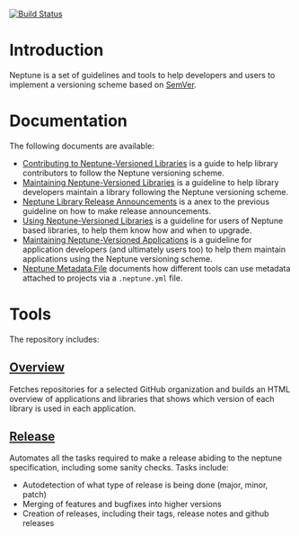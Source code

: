 [![Build
Status](https://travis-ci.org/sociomantic-tsunami/neptune.svg?branch=v0.x.x)](https://travis-ci.org/sociomantic-tsunami/neptune)

Introduction
============

Neptune is a set of guidelines and tools to help developers and users to
implement a versioning scheme based on [SemVer](http://semver.org/).


Documentation
=============

The following documents are available:

* [Contributing to Neptune-Versioned
  Libraries](https://github.com/sociomantic-tsunami/neptune/blob/v0.x.x/doc/library-contributor.rst)
  is a guide to help library contributors to follow the Neptune versioning
  scheme.
* [Maintaining Neptune-Versioned
  Libraries](https://github.com/sociomantic-tsunami/neptune/blob/v0.x.x/doc/library-maintainer.rst)
  is a guideline to help library developers maintain a library following the
  Neptune versioning scheme.
* [Neptune Library Release
  Announcements](https://github.com/sociomantic-tsunami/neptune/blob/v0.x.x/doc/announcements.md)
  is a anex to the previous guideline on how to make release announcements.
* [Using Neptune-Versioned
  Libraries](https://github.com/sociomantic-tsunami/neptune/blob/v0.x.x/doc/library-user.rst)
  is a guideline for users of Neptune based libraries, to help them know how and
  when to upgrade.
* [Maintaining Neptune-Versioned
  Applications](https://github.com/sociomantic-tsunami/neptune/blob/v0.x.x/doc/application-maintainer.rst)
  is a guideline for application developers (and ultimately users too) to help
  them maintain applications using the Neptune versioning scheme.
* [Neptune Metadata File](https://github.com/sociomantic-tsunami/neptune/blob/v0.x.x/doc/neptune-metadata.rst)
  documents how different tools can use metadata attached to projects via a
  `.neptune.yml` file.

Tools
=====

The repository includes:

[Overview](https://github.com/sociomantic-tsunami/neptune/tree/v0.x.x/src/overview)
--------

Fetches repositories for a selected GitHub organization and builds an HTML
overview of applications and libraries that shows which version of each library
is used in each application.


[Release](https://github.com/sociomantic-tsunami/neptune/tree/v0.x.x/src/release)
-------

Automates all the tasks required to make a release abiding to the neptune
specification, including some sanity checks. Tasks include:

* Autodetection of what type of release is being done (major, minor, patch)
* Merging of features and bugfixes into higher versions
* Creation of releases, including their tags, release notes and github releases
